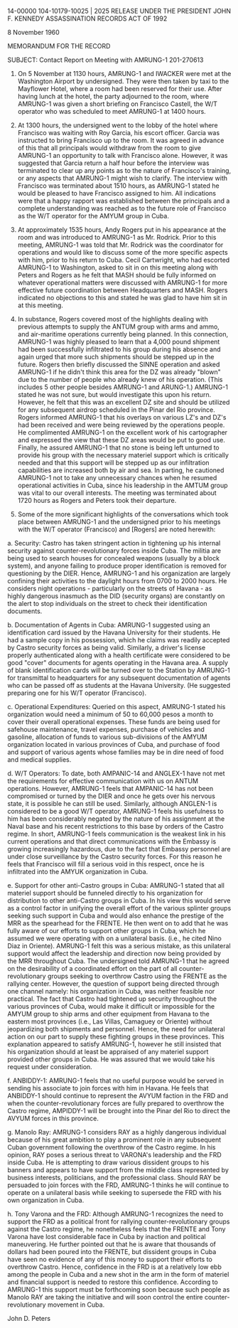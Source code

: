 14-00000
104-10179-10025 | 2025 RELEASE UNDER THE PRESIDENT JOHN F. KENNEDY ASSASSINATION RECORDS ACT OF 1992

8 November 1960

MEMORANDUM FOR THE RECORD

SUBJECT: Contact Report on Meeting with AMRUNG-1 201-270613

1. On 5 November at 1130 hours, AMRUNG-1 and IWACKER were met at the Washington Airport by undersigned. They were then taken by taxi to the Mayflower Hotel, where a room had been reserved for their use. After having lunch at the hotel, the party adjourned to the room, where AMRUNG-1 was given a short briefing on Francisco Castell, the W/T operator who was scheduled to meet AMRUNG-1 at 1400 hours.

2. At 1300 hours, the undersigned went to the lobby of the hotel where Francisco was waiting with Roy Garcia, his escort officer. Garcia was instructed to bring Francisco up to the room. It was agreed in advance of this that all principals would withdraw from the room to give AMRUNG-1 an opportunity to talk with Francisco alone. However, it was suggested that Garcia return a half hour before the interview was terminated to clear up any points as to the nature of Francisco's training, or any aspects that AMRUNG-1 might wish to clarify. The interview with Francisco was terminated about 1510 hours, as AMRUNG-1 stated he would be pleased to have Francisco assigned to him. All indications were that a happy rapport was established between the principals and a complete understanding was reached as to the future role of Francisco as the W/T operator for the AMYUM group in Cuba.

3. At approximately 1535 hours, Andy Rogers put in his appearance at the room and was introduced to AMRUNG-1 as Mr. Rodrick. Prior to this meeting, AMRUNG-1 was told that Mr. Rodrick was the coordinator for operations and would like to discuss some of the more specific aspects with him, prior to his return to Cuba. Cecil Cartwright, who had escorted AMRUNG-1 to Washington, asked to sit in on this meeting along with Peters and Rogers as he felt that MASH should be fully informed on whatever operational matters were discussed with AMRUNG-1 for more effective future coordination between Headquarters and MASH. Rogers indicated no objections to this and stated he was glad to have him sit in at this meeting.

4. In substance, Rogers covered most of the highlights dealing with previous attempts to supply the ANTUM group with arms and ammo, and air-maritime operations currently being planned. In this connection, AMRUNG-1 was highly pleased to learn that a 4,000 pound shipment had been successfully infiltrated to his group during his absence and again urged that more such shipments should be stepped up in the future. Rogers then briefly discussed the SINNE operation and asked AMRUNG-1 if he didn't think this area for the DZ was already "blown" due to the number of people who already knew of his operation. (This includes 5 other people besides AMRUNG-1 and ARUNG-1.) AMRUNG-1 stated he was not sure, but would investigate this upon his return. However, he felt that this was an excellent DZ site and should be utilized for any subsequent airdrop scheduled in the Pinar del Rio province. Rogers informed AMRUNG-1 that his overlays on various LZ's and DZ's had been received and were being reviewed by the operations people. He complimented AMRUNG-1 on the excellent work of his cartographer and expressed the view that these DZ areas would be put to good use. Finally, he assured AMRUNG-1 that no stone is being left unturned to provide his group with the necessary materiel support which is critically needed and that this support will be stepped up as our infiltration capabilities are increased both by air and sea. In parting, he cautioned AMRUNG-1 not to take any unnecessary chances when he resumed operational activities in Cuba, since his leadership in the AMTUM group was vital to our overall interests. The meeting was terminated about 1720 hours as Rogers and Peters took their departure.

5. Some of the more significant highlights of the conversations which took place between AMRUNG-1 and the undersigned prior to his meetings with the W/T operator (Francisco) and [Rogers] are noted herewith:

a. Security: Castro has taken stringent action in tightening up his internal security against counter-revolutionary forces inside Cuba. The militia are being used to search houses for concealed weapons (usually by a block system), and anyone failing to produce proper identification is removed for questioning by the DIER. Hence, AMRUNG-1 and his organization are largely confining their activities to the daylight hours from 0700 to 2000 hours. He considers night operations - particularly on the streets of Havana - as highly dangerous inasmuch as the DID (security organs) are constantly on the alert to stop individuals on the street to check their identification documents.

b. Documentation of Agents in Cuba: AMRUNG-1 suggested using an identification card issued by the Havana University for their students. He had a sample copy in his possession, which he claims was readily accepted by Castro security forces as being valid. Similarly, a driver's license properly authenticated along with a health certificate were considered to be good "cover" documents for agents operating in the Havana area. A supply of blank identification cards will be turned over to the Station by AMRUNG-1 for transmittal to headquarters for any subsequent documentation of agents who can be passed off as students at the Havana University. (He suggested preparing one for his W/T operator (Francisco).

c. Operational Expenditures: Queried on this aspect, AMRUNG-1 stated his organization would need a minimum of 50 to 60,000 pesos a month to cover their overall operational expenses. These funds are being used for safehouse maintenance, travel expenses, purchase of vehicles and gasoline, allocation of funds to various sub-divisions of the AMYUM organization located in various provinces of Cuba, and purchase of food and support of various agents whose families may be in dire need of food and medical supplies.

d. W/T Operators: To date, both AMPANIC-14 and ANGLEX-1 have not met the requirements for effective communication with us on ANTUM operations. However, AMRUNG-1 feels that AMPANIC-14 has not been compromised or turned by the DIER and once he gets over his nervous state, it is possible he can still be used. Similarly, although ANGLEN-1 is considered to be a good W/T operator, AMRUNG-1 feels his usefulness to him has been considerably negated by the nature of his assignment at the Naval base and his recent restrictions to this base by orders of the Castro regime. In short, AMRUNG-1 feels communication is the weakest link in his current operations and that direct communications with the Embassy is growing increasingly hazardous, due to the fact that Embassy personnel are under close surveillance by the Castro security forces. For this reason he feels that Francisco will fill a serious void in this respect, once he is infiltrated into the AMYUK organization in Cuba.

e. Support for other anti-Castro groups in Cuba: AMRUNG-1 stated that all materiel support should be funneled directly to his organization for distribution to other anti-Castro groups in Cuba. In his view this would serve as a control factor in unifying the overall effort of the various splinter groups seeking such support in Cuba and would also enhance the prestige of the MRR as the spearhead for the FRENTE. He then went on to add that he was fully aware of our efforts to support other groups in Cuba, which he assumed we were operating with on a unilateral basis. (i.e., he cited Nino Diaz in Oriente). AMRUNG-1 felt this was a serious mistake, as this unilateral support would affect the leadership and direction now being provided by the MRR throughout Cuba. The undersigned told AMRUNG-1 that he agreed on the desirability of a coordinated effort on the part of all counter-revolutionary groups seeking to overthrow Castro using the FRENTE as the rallying center. However, the question of support being directed through one channel namely: his organization in Cuba, was neither feasible nor practical. The fact that Castro had tightened up security throughout the various provinces of Cuba, would make it difficult or impossible for the AMYUM group to ship arms and other equipment from Havana to the eastern most provinces (i.e., Las Villas, Camaguey or Oriente) without jeopardizing both shipments and personnel. Hence, the need for unilateral action on our part to supply these fighting groups in these provinces. This explanation appeared to satisfy AMRUNG-1, however he still insisted that his organization should at least be appraised of any materiel support provided other groups in Cuba. He was assured that we would take his request under consideration.

f. ANBIDDY-1: AMRUNG-1 feels that no useful purpose would be served in sending his associate to join forces with him in Havana. He feels that ANBIDDY-1 should continue to represent the AVYUM faction in the FRD and when the counter-revolutionary forces are fully prepared to overthrow the Castro regime, AMPIDDY-1 will be brought into the Pinar del Rio to direct the AVYUM forces in this province.

g. Manolo Ray: AMRUNG-1 considers RAY as a highly dangerous individual because of his great ambition to play a prominent role in any subsequent Cuban government following the overthrow of the Castro regime. In his opinion, RAY poses a serious threat to VARONA's leadership and the FRD inside Cuba. He is attempting to draw various dissident groups to his banners and appears to have support from the middle class represented by business interests, politicians, and the professional class. Should RAY be persuaded to join forces with the FRD, AMRUNG-1 thinks he will continue to operate on a unilateral basis while seeking to supersede the FRD with his own organization in Cuba.

h. Tony Varona and the FRD: Although AMRUNG-1 recognizes the need to support the FRD as a political front for rallying counter-revolutionary groups against the Castro regime, he nonetheless feels that the FRENTE and Tony Varona have lost considerable face in Cuba by inaction and political maneuvering. He further pointed out that he is aware that thousands of dollars had been poured into the FRENTE, but dissident groups in Cuba have seen no evidence of any of this money to support their efforts to overthrow Castro. Hence, confidence in the FRD is at a relatively low ebb among the people in Cuba and a new shot in the arm in the form of materiel and financial support is needed to restore this confidence. According to AMRUNG-1 this support must be forthcoming soon because such people as Manolo RAY are taking the initiative and will soon control the entire counter-revolutionary movement in Cuba.

John D. Peters
